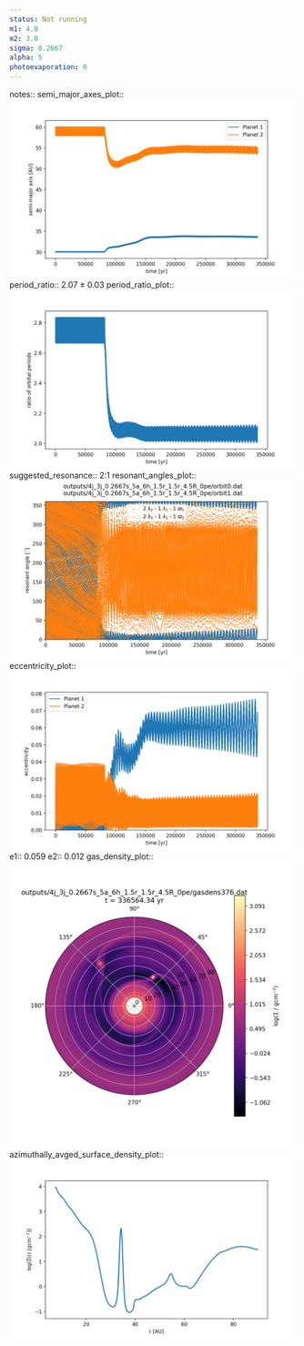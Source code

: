 ```yaml
---
status: Not running
m1: 4.0
m2: 3.0
sigma: 0.2667
alpha: 5
photoevaporation: 0
---
```


notes::
semi_major_axes_plot:: ![semi_major_axes_4j_3j_0.2667s_5a_6h_1.5r_1.5r_4.5R_0pe.png](plots/semi_major_axes/semi_major_axes_4j_3j_0.2667s_5a_6h_1.5r_1.5r_4.5R_0pe.png)
period_ratio:: 2.07 ± 0.03
period_ratio_plot:: ![period_ratio_4j_3j_0.2667s_5a_6h_1.5r_1.5r_4.5R_0pe.png](plots/period_ratio/period_ratio_4j_3j_0.2667s_5a_6h_1.5r_1.5r_4.5R_0pe.png)
suggested_resonance:: 2:1
resonant_angles_plot:: ![resonant_angles_4j_3j_0.2667s_5a_6h_1.5r_1.5r_4.5R_0pe.png](plots/resonant_angles/resonant_angles_4j_3j_0.2667s_5a_6h_1.5r_1.5r_4.5R_0pe.png)
eccentricity_plot:: ![eccentricity_4j_3j_0.2667s_5a_6h_1.5r_1.5r_4.5R_0pe.png](plots/eccentricity/eccentricity_4j_3j_0.2667s_5a_6h_1.5r_1.5r_4.5R_0pe.png)
e1:: 0.059
e2:: 0.012
gas_density_plot:: ![gas_density_4j_3j_0.2667s_5a_6h_1.5r_1.5r_4.5R_0pe.png](plots/gas_density/gas_density_4j_3j_0.2667s_5a_6h_1.5r_1.5r_4.5R_0pe.png)
azimuthally_avged_surface_density_plot:: ![azimuthally_avged_surface_density_4j_3j_0.2667s_5a_6h_1.5r_1.5r_4.5R_0pe.png](plots/azimuthally_avged_surface_density/azimuthally_avged_surface_density_4j_3j_0.2667s_5a_6h_1.5r_1.5r_4.5R_0pe.png)

